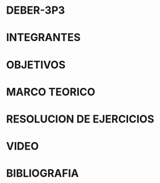 # DEBER-3P3
# INTEGRANTES
# OBJETIVOS
# MARCO TEORICO
# RESOLUCION DE EJERCICIOS
# VIDEO
# BIBLIOGRAFIA
